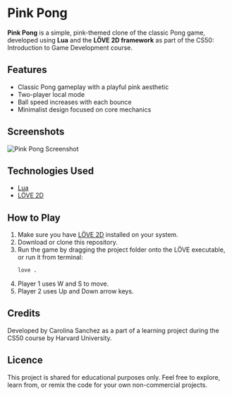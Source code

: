 # Pink Pong

**Pink Pong** is a simple, pink-themed clone of the classic Pong game, developed using **Lua** and the **LÖVE 2D framework** as part of the CS50: Introduction to Game Development course.

## Features
- Classic Pong gameplay with a playful pink aesthetic
- Two-player local mode
- Ball speed increases with each bounce
- Minimalist design focused on core mechanics

## Screenshots
![Pink Pong Screenshot](your-screenshot-link-if-you-have-one)

## Technologies Used
- [Lua](https://www.lua.org/)
- [LÖVE 2D](https://love2d.org/)

## How to Play
1. Make sure you have [LÖVE 2D](https://love2d.org/) installed on your system.
2. Download or clone this repository.
3. Run the game by dragging the project folder onto the LÖVE executable, or run it from terminal:
   ```bash
   love .
4. Player 1 uses W and S to move.
5. Player 2 uses Up and Down arrow keys.

## Credits
Developed by Carolina Sanchez as a part of a learning project during the CS50 course by Harvard University.

## Licence
This project is shared for educational purposes only. 
Feel free to explore, learn from, or remix the code for your own non-commercial projects.
